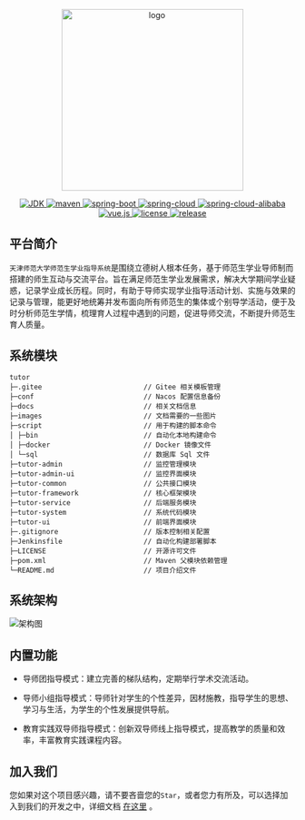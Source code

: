 <p align="center">
  <img width="320" src="https://suomm.gitee.io/tutor/_images/logo.svg" alt="logo"/>
</p>
<p align="center">
    <a href="https://developer.ibm.com/languages/java/semeru-runtimes/#">
        <img src="https://img.shields.io/badge/JDK-11.0.13-brightgreen.svg" alt="JDK">
    </a>
    <a href="https://maven.apache.org/">
        <img src="https://img.shields.io/badge/Maven-3.8.1-brightgreen.svg" alt="maven">
    </a>
    <a href="https://spring.io/projects/spring-boot">
        <img src="https://img.shields.io/badge/Spring%20Boot-2.3.12.RELEASE-brightgreen.svg" alt="spring-boot">
    </a>
    <a href="https://spring.io/projects/spring-cloud">
        <img src="https://img.shields.io/badge/Spring%20Cloud-Hoxton.SR9-brightgreen.svg" alt="spring-cloud">
    </a>
    <a href="https://spring.io/projects/spring-cloud-alibaba">
        <img src="https://img.shields.io/badge/Spring%20Cloud%20Alibaba-2.2.6.RELEASE-brightgreen.svg" alt="spring-cloud-alibaba">
    </a>
    <a href="https://github.com/anncwb/vben-admin-thin-next">
        <img src="https://img.shields.io/badge/Vue%20Vben%20Admin-2.7.2-brightgreen.svg" alt="vue.js">
    </a>
    <a href="https://www.apache.org/licenses/LICENSE-2.0">
        <img src="https://img.shields.io/badge/Licenes-Apache%20License%202.0-important.svg" alt="license">
    </a>
    <a href="https://suomm.gitee.io/tutor">
        <img src="https://img.shields.io/badge/Release-2.0--RC-blueviolet.svg" alt="release">
    </a>
</p>

## 平台简介

`天津师范大学师范生学业指导系统`是围绕立德树人根本任务，基于师范生学业导师制而搭建的师生互动与交流平台。旨在满足师范生学业发展需求，解决大学期间学业疑惑，记录学业成长历程。同时，有助于导师实现学业指导活动计划、实施与效果的记录与管理，能更好地统筹并发布面向所有师范生的集体或个别导学活动，便于及时分析师范生学情，梳理育人过程中遇到的问题，促进导师交流，不断提升师范生育人质量。

## 系统模块

```
tutor
├─.gitee                         // Gitee 相关模板管理
├─conf                           // Nacos 配置信息备份
├─docs                           // 相关文档信息
├─images                         // 文档需要的一些图片
├─script                         // 用于构建的脚本命令
│ ├─bin                          // 自动化本地构建命令
│ ├─docker                       // Docker 镜像文件
│ └─sql                          // 数据库 Sql 文件
├─tutor-admin                    // 监控管理模块
├─tutor-admin-ui                 // 监控界面模块
├─tutor-common                   // 公共接口模块
├─tutor-framework                // 核心框架模块
├─tutor-service                  // 后端服务模块
├─tutor-system                   // 系统代码模块
├─tutor-ui                       // 前端界面模块
├─.gitignore                     // 版本控制相关配置
├─Jenkinsfile                    // 自动化构建部署脚本
├─LICENSE                        // 开源许可文件
├─pom.xml                        // Maven 父模块依赖管理
└─README.md                      // 项目介绍文件
```

## 系统架构

![架构图](https://suomm.gitee.io/tutor/_images/tutor.jpg)

## 内置功能

- 导师团指导模式：建立完善的梯队结构，定期举行学术交流活动。

- 导师小组指导模式：导师针对学生的个性差异，因材施教，指导学生的思想、学习与生活，为学生的个性发展提供导航。

- 教育实践双导师指导模式：创新双导师线上指导模式，提高教学的质量和效率，丰富教育实践课程内容。

## 加入我们

您如果对这个项目感兴趣，请不要吝啬您的`Star`，或者您力有所及，可以选择加入到我们的开发之中，详细文档 [在这里](https://suomm.gitee.io/tutor) 。
